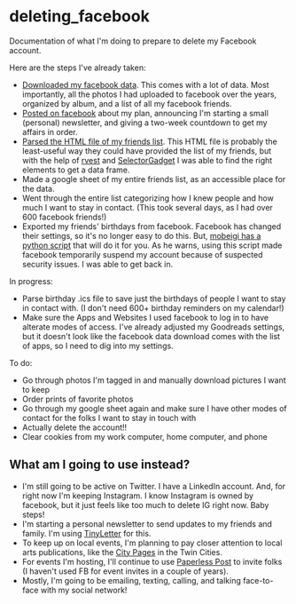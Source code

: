 # deleting_facebook
Documentation of what I'm doing to prepare to delete my Facebook account. 

Here are the steps I've already taken:

- [Downloaded my facebook data](https://www.facebook.com/help/1701730696756992/?helpref=hc_fnav). This comes with a lot of data. Most importantly, all the photos I had uploaded to facebook over the years, organized by album, and a list of all my facebook friends. 
- [Posted on facebook](LeavingFacebook.txt) about my plan, announcing I'm starting a small (personal) newsletter, and giving a two-week countdown to get my affairs in order.
- [Parsed the HTML file of my friends list](FacebookFriends.Rmd). This HTML file is probably the least-useful way they could have provided the list of my friends, but with the help of [rvest](https://rvest.tidyverse.org/) and [SelectorGadget](https://selectorgadget.com/) I was able to find the right elements to get a data frame.
- Made a google sheet of my entire friends list, as an accessible place for the data. 
- Went through the entire list categorizing how I knew people and how much I want to stay in contact. (This took several days, as I had over 600 facebook friends!)
- Exported my friends' birthdays from facebook. Facebook has changed their settings, so it's no longer easy to do this. But, [mobeigi has a python script](https://github.com/mobeigi/fb2cal) that will do it for you. As he warns, using this script made facebook temporarily suspend my account because of suspected security issues. I was able to get back in.

In progress:

- Parse birthday .ics file to save just the birthdays of people I want to stay in contact with. (I don't need 600+ birthday reminders on my calendar!)
- Make sure the Apps and Websites I used facebook to log in to have alterate modes of access. I've already adjusted my Goodreads settings, but it doesn't look like the facebook data download comes with the list of apps, so I need to dig into my settings. 

To do:

- Go through photos I'm tagged in and manually download pictures I want to keep
- Order prints of favorite photos
- Go through my google sheet again and make sure I have other modes of contact for the folks I want to stay in touch with
- Actually delete the account!!
- Clear cookies from my work computer, home computer, and phone


## What am I going to use instead? 

- I'm still going to be active on Twitter. I have a LinkedIn account. And, for right now I'm keeping Instagram. I know Instagram is owned by facebook, but it just feels like too much to delete IG right now. Baby steps!
- I'm starting a personal newsletter to send updates to my friends and family. I'm using [TinyLetter](https://tinyletter.com/) for this.
- To keep up on local events, I'm planning to pay closer attention to local arts publications, like the [City Pages](http://www.citypages.com/) in the Twin Cities. 
- For events I'm hosting, I'll continue to use [Paperless Post](https://www.paperlesspost.com/) to invite folks (I haven't used FB for event invites in a couple of years).
- Mostly, I'm going to be emailing, texting, calling, and talking face-to-face with my social network! 

